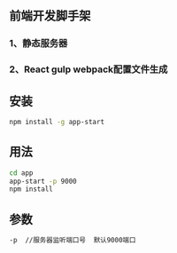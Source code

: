## 前端开发脚手架

### 1、静态服务器
###  2、React gulp webpack配置文件生成

## 安装

```bash
npm install -g app-start
```

## 用法

```bash
cd app
app-start -p 9000
npm install
```

## 参数

```bash
-p  //服务器监听端口号  默认9000端口
```
